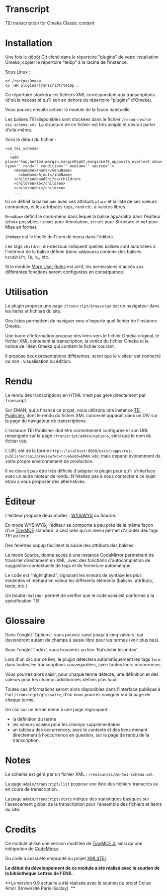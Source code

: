 # Transcript
TEI transcription for Omeka Classic content

# Installation

Une fois le [dépôt Git](https://github.com/ENS-ITEM/Transcript/) cloné dans le répertoire "plugins" de votre installation Omeka, copier le répertoire "teibp" à la racine de l'instance.

Sous Linux :

```
cd /racine/Omeka
cp -aR plugins/Transcript/teibp . 
```

Ce répertoire stockera les fichiers XML correspondant aux transcriptions (d'où la nécessité qu'il soit en dehors du répertoire "plugins" d'Omeka).

Vous pouvez ensuite activer le module de la façon habituelle.

Les balises TEI disponibles sont stockées dans le fichier `/resources/cm-tei-schema.xml`. La structure de ce fichier est très simple et devrait parler d'elle-même.

Voici le début du fichier :

```
<cm_tei_schema>
  ...
  <add place='top,bottom,margin,marginRight,marginLeft,opposite,overleaf,above,right,below,left,inline,inspace' type='' rend='' rendition='' medium='' source=''>
    <menuName>annot</menuName>
	  <ihmName>Ajout</ihmName>
    <children>handShift</children>
    <children>lb</children>
    <children>hi</children>
    ...

```

Ici on définit la balise `add` avec ces attributs `place` et la liste de ses valeurs contraintes, et les attributes `type`, `rend` etc. à valeurs libres.

`MenuName` définit le sous-menu dans lequel la balise apparaîtra dans l'éditeur (choix possibles : `annot` pour Annotation, `struct` pour Structure et `mef` pour Mise en forme).

`ìhmName` est le libellé de l'item de menu dans l'éditeur.

Les tags `children` en-dessous indiquent quelles balises sont autorisées à l'intérieur de la balise définie (donc `add`pourra contenir des balises `handShift`, `lb`, `hi`, etc.


Si le module [More User Roles](https://github.com/ebellempire/MoreUserRoles) est actif, les permissions d'accès aux différentes fonctions seront configurées en conséquence.

# Utilisation

Le plugin propose une page `/transcript/browse` qui est un navigateur dans les items et fichiers du site. 

Des listes permettent de naviguer vers n'importe quel fichier de l'instance Omeka.

Une barre d'information propose des liens vers le fichier Omeka original, le fichier XML contenant la transcription, la notice du fichier Omeka et la notice de l'item Omeka qui contient le fichier courant.

Il propose deux présentations différentes, selon que le visiteur est connecté ou non : visualisation ou édition.

# Rendu

Le rendu des transcriptions en HTML n'est pas géré directement par Transcript.

Sur EMAN, qui a financé ce projet, nous utilisons une instance [TEI Publisher](https://teipublisher.com), dont le rendu du fichier XML concerné apparaît dans un DIV sur la page du navigateur de transcriptions. 

L'instance TEI Publisher doit être correctement configurée et son URL renseignée sur la page `/transcript/admin/options`, ainsi que le nom du fichier `ODD`.

L'URL est de la forme `http://localhost:8080/exist/apps/tei-publisher/api/preview?wc=true&odd=EMAN.odd`, mais dépend évidemment de votre propre environnement de production.

Il ne devrait pas être très difficile d'adapter le plugin pour qu'il s'interface avec un autre moteur de rendu. N'hésitez pas à nous contacter à ce sujet et/ou à nous proposer des alternatives.

# Éditeur

L'éditeur propose deux modes : [WYSIWYG](https://fr.wikipedia.org/wiki/What_you_see_is_what_you_get) ou Source.

En mode WYSIWYG, l'éditeur se comporte à peu près de la même façon d'un [TinyMCE](https://www.tiny.cloud/) standard, à ceci près qu'un menu permet d'ajouter des tags TEI au texte.

Des fenêtres popup facilitent la saisie des attributs des balises.

Le mode Source, donne accès à une instance CodeMirror permettant de travailler directement en XML, avec des fonctions d'autocompletion de suggestion contextuelle de tags et de fermeture automatique. 

Le code est  "highlighted", signalant les erreurs de syntaxe les plus évidentes et mettant en valeur les différents éléments (balises, attributs, texte, etc.)

Un bouton `Valider` permet  de vérifier que le code saisi est conforme à la spécification TEI.


# Glossaire

Dans l'onglet 'Options', vous pouvez saisir jusqu'à cinq valeurs, qui deviendront autant de champs à saisie libre pour les termes (voir plus bas).

Sous l'onglet 'Index', vous trouverez un lien 'Rafraîchir les index'.

Lors d'un clic sur ce lien, le plugin détectera automatiquement les tags `term` dans toutes les transcriptions sauvegardées, avec toutes leurs occurrences.

Vous pourrez alors saisir, pour chaque terme détecté, une définition et des valeurs pour les champs additionnels définis plus haut.

Toutes ces informations seront alors disponibles dans l'interface publique à l'url `/transcript/glossaire`, d'où vous pourrez naviguer sur la page de chaque terme. 

Un clic sur un terme mène à une page regroupant :

- la définition du terme
- les valeurs saisies pour les champs supplémentaires
- un tableau des occurrences, avec le contexte et des liens menant directement à l'occurrence en question, sur la page de rendu de la transcription.


# Notes

Le schéma est géré par un fichier XML : `/ressources/cm-tei-schema.xml`

La page `admin/transcript/list` propose une liste des fichiers transcrits ou en cours de transcription.

La page `admin/transcript/stats` indique des statistiques basiques sur l'avancement global de la transcription pour l'ensemble des fichiers et items du site.

# Credits

Ce module utilise une version modifiée de [TinyMCE 4](https://www.tiny.cloud/), ainsi qu'une intégration de [CodeMirror](https://codemirror.net/).

Du code a aussi été emprunté au projet [XML4TEI](https://orazionelson.github.io/CodeMirrorXML4TEI/).

**Le début du développement de ce module a été réalisé avec le soutien de la bibliothèque Lettres de l'ENS.**

**La version 0.9 actuelle a été réalisée avec le soutien du projet Collex Amor (Université Paris-Saclay). **
